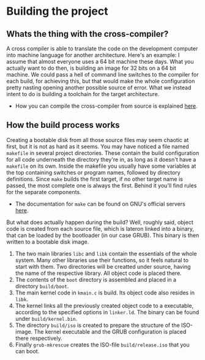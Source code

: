 # Building the project

## Whats the thing with the cross-compiler?
A cross compiler is able to translate the code on the development computer into machine language for another architecture. Here's an example: I assume that almost everyone uses a 64 bit machine these days. What you actually want to do then, is building an image for 32 bits on a 64 bit machine. We could pass a hell of command line switches to the compiler for each build, for achieving this, but that would make the whole configuration pretty nasting opening another possible source of error. What we instead intent to do is building a toolchain for the target architecture.

- How you can compile the cross-compiler from source is explained [here](../../toolchain/README.md).

## How the build process works
Creating a bootable disk from all those source files may seem chaotic at first, but it is not as hard as it seems. You may have noticed a file named `makefile` in several project directories. These contain the build configuration for all code underneath the directory they're in, as long as it doesn't have a `makefile` on its own. Inside the makefile you usually have some variables at the top containing switches or program names, followed by directory definitions. Since `make` builds the first target, if no other target name is passed, the most complete one is always the first. Behind it you'll find rules for the separate components.

- The documentation for `make` can be found on GNU's official servers [here](https://www.gnu.org/software/make/).

But what does actually happen during the build? Well, roughly said, object code is created from each source file, which is lateron linked into a binary, that can be loaded by the bootloader (in our case GRUB). This binary is then written to a bootable disk image.

1. The two main libraries `libc` and `libk` contain the essentials of the whole system. Many other libraries use their functions, so it feels natural to start with them. Two directories will be creatted under source, having the name of the respective library. All object code is placed there.
2. The contents of the `boot` directory is assembled and placed in a directory `build/boot`.
3. The main kernel code in `kmain.c` is build. Its object code also resides in `libk`.
4. The kernel links all the previously created object code to a executable, according to the specified options in `linker.ld`. The binary can be found under `build/kernel.bin`.
5. The directory `build/iso` is created to prepare the structure of the ISO-image. The kernel executable and the GRUB configuration is placed there respectively.
6. Finally `grub-mkrescue` creates the ISO-file `build/release.iso` that you can boot.
